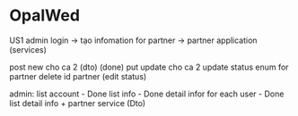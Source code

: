 # OpalWed

US1
admin login
-> tạo infomation for partner
-> partner application (services)

post new cho ca 2 (dto) (done)
put update cho ca 2
update status enum for partner
delete id partner (edit status)

admin:
list account - Done
list info - Done
detail infor for each user - Done
list detail info + partner service (Dto) 


